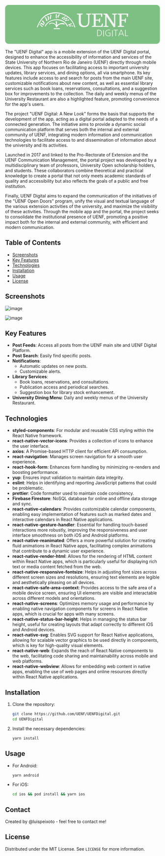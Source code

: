 <p align="center">
  <img src="banner.png" alt="UENF Digital Logo">
</p>

The "UENF Digital" app is a mobile extension of the UENF Digital portal, designed to enhance the accessibility of information and services of the State University of Northern Rio de Janeiro (UENF) directly through mobile devices. This app focuses on facilitating access to important university updates, library services, and dining options, all via smartphone. Its key features include access to and search for posts from the main UENF site, customizable notifications about new content, as well as essential library services such as book loans, reservations, consultations, and a suggestion box for improvements to the collection. The daily and weekly menus of the University Restaurant are also a highlighted feature, promoting convenience for the app's users.

The project "UENF Digital: A New Look" forms the basis that supports the development of the app, acting as a digital portal adapted to the needs of a connected generation. The initiative aims to provide a dynamic social communication platform that serves both the internal and external community of UENF, integrating modern information and communication technologies to facilitate access to and dissemination of information about the university and its activities.

Launched in 2017 and linked to the Pro-Rectorate of Extension and the UENF Communication Management, the portal project was developed by a multidisciplinary team of professors, University Open scholarship holders, and students. These collaborators combine theoretical and practical knowledge to create a portal that not only meets academic standards of quality and accessibility but also reflects the goals of a public and free institution.

Finally, UENF Digital aims to expand the communication of the initiatives of the "UENF Open Doors" program, unify the visual and textual language of the various extension activities of the university, and maximize the visibility of these activities. Through the mobile app and the portal, the project seeks to consolidate the institutional presence of UENF, promoting a positive impact both for the internal and external community, with efficient and modern communication.

## Table of Contents
- [Screenshots](#screenshots)
- [Key Features](#key-features)
- [Technologies](#technologies)
- [Installation](#installation)
- [Usage](#usage)
- [License](#license)

## Screenshots
![image](https://github.com/LuisPeixoto/uenf-digital-app/assets/49557710/e4bb5c22-1332-4905-bcae-f14c59e72810)

![image](https://github.com/LuisPeixoto/uenf-digital-app/assets/49557710/961e4605-c22b-48c5-81dd-e7932b312a1a)



## Key Features

- **Post Feeds**: Access all posts from the UENF main site and UENF Digital Platform.
- **Post Search**: Easily find specific posts.
- **Notifications**:
  - Automatic updates on new posts.
  - Customizable alerts.
- **Library Services**:
  - Book loans, reservations, and consultations.
  - Publication access and periodical searches.
  - Suggestion box for library stock enhancement.
- **University Dining Menu**: Daily and weekly menus of the University Restaurant.

## Technologies

- **styled-components**: For modular and reusable CSS styling within the React Native framework.
- **react-native-vector-icons**: Provides a collection of icons to enhance the user interface.
- **axios**: A Promise-based HTTP client for efficient API consumption.
- **react-navigation**: Manages screen navigation for a smooth user experience.
- **react-hook-form**: Enhances form handling by minimizing re-renders and boosting performance.
- **yup**: Ensures input validation to maintain data integrity.
- **eslint**: Helps in identifying and reporting JavaScript patterns that could be problematic.
- **prettier**: Code formatter used to maintain code consistency.
- **Firebase Firestore**: NoSQL database for online and offline data storage and sync.
- **react-native-calendars**: Provides customizable calendar components, enabling easy implementation of features such as marked dates and interactive calendars in React Native applications.
- **react-native-gesture-handler**: Essential for handling touch-based interactions more robustly, improving the responsiveness and user interface smoothness on both iOS and Android platforms.
- **react-native-reanimated**: Offers a more powerful solution for creating fluid animations in React Native apps, facilitating complex animations that contribute to a dynamic user experience.
- **react-native-render-html**: Allows for the rendering of HTML content within React Native apps, which is particularly useful for displaying rich text or media content fetched from the web.
- **react-native-responsive-fontsize**: Helps in adjusting font sizes across different screen sizes and resolutions, ensuring text elements are legible and aesthetically pleasing on all devices.
- **react-native-safe-area-context**: Provides access to the safe area of a mobile device screen, ensuring UI elements are visible and interactable across different models and orientations.
- **react-native-screens**: Optimizes memory usage and performance by enabling native navigation components for screens in React Native apps, which is crucial for apps with many screens.
- **react-native-status-bar-height**: Helps in managing the status bar height, useful for creating layouts that adapt correctly to different iOS and Android devices.
- **react-native-svg**: Enables SVG support for React Native applications, allowing for scalable vector graphics to be used directly in components, which is key for high-quality visual elements.
- **react-native-web**: Expands the reach of React Native components to the web, facilitating code sharing and maintainability across mobile and web platforms.
- **react-native-webview**: Allows for embedding web content in native apps, enabling the use of web pages and online resources directly within React Native applications.

## Installation

1. Clone the repository:
   ```bash
   git clone https://github.com/UENF/UENFDigital.git
   cd UENFDigital
   ```

2. Install the necessary dependencies:
   ```bash
   yarn install
   ```

## Usage

- For Android:
  ```bash
  yarn android
  ```

- For iOS:
  ```bash
  cd ios && pod install && yarn ios
  ```

## Contact
Created by @luispeixoto - feel free to contact me!


## License

Distributed under the MIT License. See `LICENSE` for more information.
